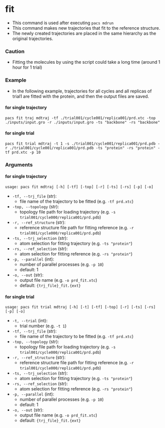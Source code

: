 # fit
- This command is used after executing `pacs mdrun`
- This command makes new trajectories that fit to the reference structure.
- The newly created trajectories are placed in the same hierarchy as the original trajectories.

### Caution
- Fitting the molecules by using the script could take a long time (around 1 hour
for 1 trial)

### Example
- In the following example, trajectories for all cycles and all replicas of trial1 are fitted with the protein, and then the output files are saved.

#### for single trajectory
```shell
pacs fit traj mdtraj -tf ./trial001/cycle001/replica001/prd.xtc -top ./inputs/input.gro -r ./inputs/input.gro -ts "backbone" -rs "backbone"
```

#### for single trial
```shell
pacs fit trial mdtraj -t 1 -s ./trial001/cycle001/replica001/prd.pdb -r ./trial001/cycle001/replica001/prd.pdb -ts "protein" -rs "protein" -tf prd.xtc -p 10
```

### Arguments

#### for single trajectory
```plaintext
usage: pacs fit mdtraj [-h] [-tf] [-top] [-r] [-ts] [-rs] [-p] [-o]
```
- `-tf, --trj_file` (str): 
    - file name of the trajectory to be fitted (e.g. `-tf prd.xtc`)
- `-top, --topology` (str): 
    - topology file path for loading trajectory (e.g. `-s trial001/cycle000/replica001/prd.pdb`)
- `-r, --ref_structure` (str): 
    - reference structure file path for fitting reference (e.g. `-r trial001/cycle000/replica001/prd.pdb`)
- `-ts, --trj_selection` (str): 
    - atom selection for fitting trajectory (e.g. `-ts "protein"`)
- `-rs, --ref_selection` (str): 
    - atom selection for fitting reference (e.g. `-rs "protein"`)
- `-p, --parallel` (int): 
    - number of parallel processes (e.g. `-p 10`)
    - default: 1
- `-o, --out` (str): 
    - output file name (e.g. `-o prd_fit.xtc`)
    - default: `{trj_file}_fit.{ext}`
  
#### for single trial
```plaintext
usage: pacs fit trial mdtraj [-h] [-t] [-tf] [-top] [-r] [-ts] [-rs] [-p] [-o]
```

- `-t, --trial` (int): 
    - trial number (e.g. `-t 1`)
- `-tf, --trj_file` (str): 
    - file name of the trajectory to be fitted (e.g. `-tf prd.xtc`)
- `-top, --topology` (str): 
    - topology file path for loading trajectory (e.g. `-s trial001/cycle000/replica001/prd.pdb`)
- `-r, --ref_structure` (str): 
    - reference structure file path for fitting reference (e.g. `-r trial001/cycle000/replica001/prd.pdb`)
- `-ts, --trj_selection` (str): 
    - atom selection for fitting trajectory (e.g. `-ts "protein"`)
- `-rs, --ref_selection` (str): 
    - atom selection for fitting reference (e.g. `-rs "protein"`)
- `-p, --parallel` (int): 
    - number of parallel processes (e.g. `-p 10`)
    - default: 1
- `-o, --out` (str): 
    - output file name (e.g. `-o prd_fit.xtc`)
    - default: `{trj_file}_fit.{ext}`